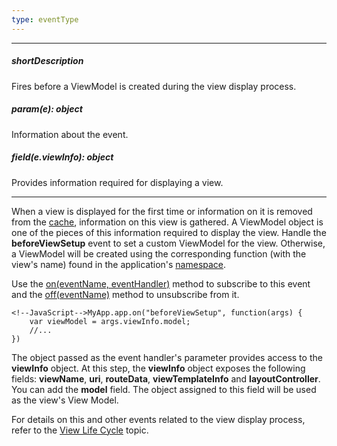 ```yaml
---
type: eventType
---
```

---
##### shortDescription
Fires before a ViewModel is created during the view display process.

##### param(e): object
Information about the event.

##### field(e.viewInfo): object
Provides information required for displaying a view.

---
When a view is displayed for the first time or information on it is removed from the [cache](/api-reference/40%20SPA%20Framework/HtmlApplication/1%20Configuration/viewCache.md '/Documentation/ApiReference/SPA_Framework/HtmlApplication/Configuration/#viewCache'), information on this view is gathered. A ViewModel object is one of the pieces of this information required to display the view. Handle the **beforeViewSetup** event to set a custom ViewModel for the view. Otherwise, a ViewModel will be created using the corresponding function (with the view's name) found in the application's [namespace](/api-reference/40%20SPA%20Framework/HtmlApplication/1%20Configuration/namespace.md '/Documentation/ApiReference/SPA_Framework/HtmlApplication/Configuration/#namespace').

Use the [on(eventName, eventHandler)](/api-reference/10%20UI%20Widgets/EventsMixin/3%20Methods/on(eventName_eventHandler).md '/Documentation/ApiReference/SPA_Framework/ViewCache/Methods/#oneventName_eventHandler') method to subscribe to this event and the [off(eventName)](/api-reference/10%20UI%20Widgets/EventsMixin/3%20Methods/off(eventName).md '/Documentation/ApiReference/SPA_Framework/ViewCache/Methods/#offeventName') method to unsubscribe from it.

    <!--JavaScript-->MyApp.app.on("beforeViewSetup", function(args) {
        var viewModel = args.viewInfo.model;
        //...
    })

The object passed as the event handler's parameter provides access to the **viewInfo** object. At this step, the **viewInfo** object exposes the following  fields: **viewName**, **uri**, **routeData**, **viewTemplateInfo** and **layoutController**. You can add the **model** field. The object assigned to this field will be used as the view's View Model.

For details on this and other events related to the view display process, refer to the [View Life Cycle](/concepts/40%20SPA%20Framework/1%20Views%20and%20Layouts/8%20View%20Life%20Cycle.md '/Documentation/Guide/SPA_Framework/Views_and_Layouts/#View_Life_Cycle') topic.